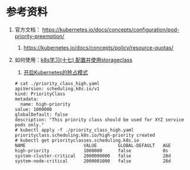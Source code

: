 # 



# 参考资料

1. 官方文档： <https://kubernetes.io/docs/concepts/configuration/pod-priority-preemption/>

   1. <https://kubernetes.io/docs/concepts/policy/resource-quotas/>

2. 如何使用：[k8s学习(十七) 配置并使用storageclass](https://blog.csdn.net/u011943534/article/details/100887530)

   1. [开启Kubernetes的抢占模式](<http://weekly.dockerone.com/article/9097>)

   ```shell
   # cat ./priority_class_high.yaml
   apiVersion: scheduling.k8s.io/v1
   kind: PriorityClass
   metadata:
     name: high-priority
   value: 1000000
   globalDefault: false
   description: "This priority class should be used for XYZ service pods only."
   # kubectl apply -f ./priority_class_high.yaml
   priorityclass.scheduling.k8s.io/high-priority created
   # kubectl get priorityclasses.scheduling.k8s.io
   NAME                      VALUE        GLOBAL-DEFAULT   AGE
   high-priority             1000000      false            8s
   system-cluster-critical   2000000000   false            28d
   system-node-critical      2000001000   false            28d
   ```

   